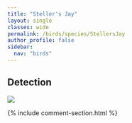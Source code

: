 ```yaml
---
title: "Steller's Jay"
layout: single
classes: wide
permalink: /birds/species/StellersJay
author_profile: false
sidebar:
  nav: "birds"
---
```


<h2>Detection</h2>

<a href="https://beallen.github.io/DevelopmentWebsite/assets/images/birds/StellersJay/det.jpg">
<img src="https://beallen.github.io/DevelopmentWebsite/assets/images/birds/StellersJay/det.jpg">
</a>

{% include comment-section.html %}
